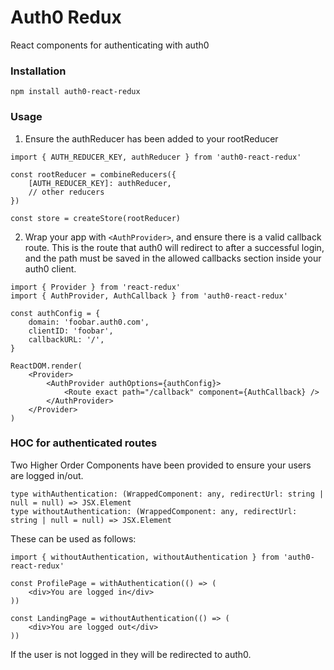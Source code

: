 # Auth0 Redux

React components for authenticating with auth0

### Installation

```
npm install auth0-react-redux
```

### Usage

1. Ensure the authReducer has been added to your rootReducer

```tsx
import { AUTH_REDUCER_KEY, authReducer } from 'auth0-react-redux'

const rootReducer = combineReducers({
    [AUTH_REDUCER_KEY]: authReducer,
    // other reducers
})

const store = createStore(rootReducer)
```

2. Wrap your app with `<AuthProvider>`, and ensure there is a valid callback route. This is the route that auth0 will redirect to after a successful login, and the path must be saved in the allowed callbacks section inside your auth0 client.

```tsx
import { Provider } from 'react-redux'
import { AuthProvider, AuthCallback } from 'auth0-react-redux'

const authConfig = {
    domain: 'foobar.auth0.com',
    clientID: 'foobar',
    callbackURL: '/',
}

ReactDOM.render(
    <Provider>
        <AuthProvider authOptions={authConfig}>
            <Route exact path="/callback" component={AuthCallback} />
        </AuthProvider>
    </Provider>
)
```

### HOC for authenticated routes

Two Higher Order Components have been provided to ensure your users are logged in/out.

```tsx
type withAuthentication: (WrappedComponent: any, redirectUrl: string | null = null) => JSX.Element
type withoutAuthentication: (WrappedComponent: any, redirectUrl: string | null = null) => JSX.Element
```

These can be used as follows:

```tsx
import { withoutAuthentication, withoutAuthentication } from 'auth0-react-redux'

const ProfilePage = withAuthentication(() => (
    <div>You are logged in</div>
))

const LandingPage = withoutAuthentication(() => (
    <div>You are logged out</div>
))
```

If the user is not logged in they will be redirected to auth0.
